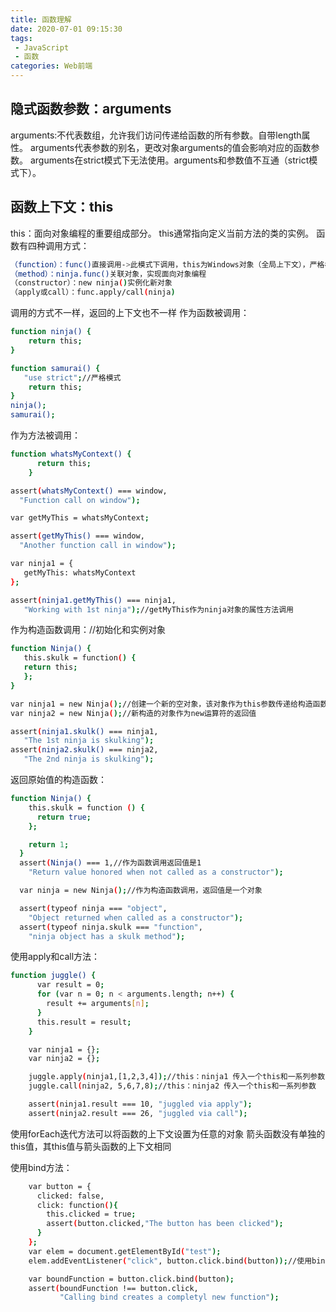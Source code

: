 ```yaml
---
title: 函数理解
date: 2020-07-01 09:15:30
tags:
 - JavaScript
 - 函数
categories: Web前端
---
```


## 隐式函数参数：arguments

arguments:不代表数组，允许我们访问传递给函数的所有参数。自带length属性。
arguments代表参数的别名，更改对象arguments的值会影响对应的函数参数。
arguments在strict模式下无法使用。arguments和参数值不互通（strict模式下）。

## 函数上下文：this
this：面向对象编程的重要组成部分。
this通常指向定义当前方法的类的实例。
函数有四种调用方式：
```bash
（function）：func()直接调用->此模式下调用，this为Windows对象（全局上下文），严格模式下为undefined
（method）：ninja.func()关联对象，实现面向对象编程
（constructor）：new ninja()实例化新对象
（apply或call）：func.apply/call(ninja)
```
调用的方式不一样，返回的上下文也不一样
作为函数被调用：
```bash
function ninja() {
    return this;
}

function samurai() {
   "use strict";//严格模式
    return this;
}
ninja();
samurai();
```
作为方法被调用：
```bash
function whatsMyContext() {
      return this;
    }

assert(whatsMyContext() === window,
  "Function call on window");

var getMyThis = whatsMyContext;

assert(getMyThis() === window,
  "Another function call in window");

var ninja1 = {
   getMyThis: whatsMyContext
};

assert(ninja1.getMyThis() === ninja1,
   "Working with 1st ninja");//getMyThis作为ninja对象的属性方法调用
```
作为构造函数调用：//初始化和实例对象
```bash
function Ninja() {
   this.skulk = function() {
   return this;
   };
}

var ninja1 = new Ninja();//创建一个新的空对象，该对象作为this参数传递给构造函数
var ninja2 = new Ninja();//新构造的对象作为new运算符的返回值

assert(ninja1.skulk() === ninja1,
   "The 1st ninja is skulking");
assert(ninja2.skulk() === ninja2,
   "The 2nd ninja is skulking");
```
返回原始值的构造函数：
```bash
function Ninja() {
    this.skulk = function () {
      return true;
    };

    return 1;
  }
  assert(Ninja() === 1,//作为函数调用返回值是1
    "Return value honored when not called as a constructor");

  var ninja = new Ninja();//作为构造函数调用，返回值是一个对象

  assert(typeof ninja === "object",
    "Object returned when called as a constructor");
  assert(typeof ninja.skulk === "function",
    "ninja object has a skulk method");
```
使用apply和call方法：
```bash
function juggle() {
      var result = 0;
      for (var n = 0; n < arguments.length; n++) {
        result += arguments[n];
      }
      this.result = result;
    }

    var ninja1 = {};
    var ninja2 = {};

    juggle.apply(ninja1,[1,2,3,4]);//this：ninja1 传入一个this和一系列参数
    juggle.call(ninja2, 5,6,7,8);//this：ninja2 传入一个this和一系列参数

    assert(ninja1.result === 10, "juggled via apply");
    assert(ninja2.result === 26, "juggled via call");
```
使用forEach迭代方法可以将函数的上下文设置为任意的对象
箭头函数没有单独的this值，其this值与箭头函数的上下文相同

使用bind方法：
```bash
    var button = {
      clicked: false,
      click: function(){
        this.clicked = true;
        assert(button.clicked,"The button has been clicked");
      }
    };
    var elem = document.getElementById("test");
    elem.addEventListener("click", button.click.bind(button));//使用bind函数创建新函数，绑定到button对象上

    var boundFunction = button.click.bind(button);
    assert(boundFunction !== button.click,
           "Calling bind creates a completyl new function");
```